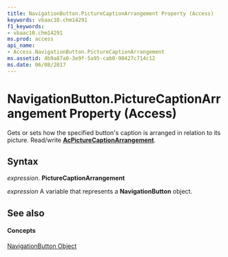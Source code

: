 ```yaml
---
title: NavigationButton.PictureCaptionArrangement Property (Access)
keywords: vbaac10.chm14291
f1_keywords:
- vbaac10.chm14291
ms.prod: access
api_name:
- Access.NavigationButton.PictureCaptionArrangement
ms.assetid: 4b9a87a0-3e9f-5a95-cab0-90427c714c12
ms.date: 06/08/2017
---
```



# NavigationButton.PictureCaptionArrangement Property (Access)

Gets or sets how the specified button's caption is arranged in relation to its picture. Read/write **[AcPictureCaptionArrangement](acpicturecaptionarrangement-enumeration-access.md)**.


## Syntax

 _expression_. **PictureCaptionArrangement**

 _expression_ A variable that represents a **NavigationButton** object.


## See also


#### Concepts


[NavigationButton Object](navigationbutton-object-access.md)

